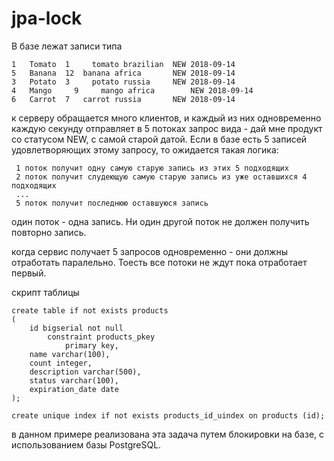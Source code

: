 # jpa-lock

В базе лежат записи типа
```
1	Tomato	1	  tomato brazilian	NEW	2018-09-14
5	Banana	12	banana africa	    NEW	2018-09-14
3	Potato	3	  potato russia	    NEW	2018-09-14
4	Mango	  9  	mango africa	    NEW	2018-09-14
6	Carrot	7 	carrot russia	    NEW	2018-09-14
```

к серверу обращается много клиентов, и каждый из них одновременно каждую секунду отправляет в 5 потоках запрос вида - дай мне продукт 
со статусом NEW, с самой старой датой. Если в базе есть 5 записей удовлетворяющих этому запросу, то ожидается такая логика:

```
 1 поток получит одну самую старую запись из этих 5 подходящих
 2 поток получит слудеющую самую старую запись из уже оставшихся 4 подходящих
 ...
 5 поток получит последнюю оставшуюся запись
 ```

один поток - одна запись. Ни один другой поток не должен получить повторно запись.

когда сервис получает 5 запросов одновременно - они должны отработать паралельно. Тоесть все потоки не ждут пока отработает первый.


скрипт таблицы
```
create table if not exists products
(
	id bigserial not null
		constraint products_pkey
			primary key,
	name varchar(100),
	count integer,
	description varchar(500),
	status varchar(100),
	expiration_date date
);

create unique index if not exists products_id_uindex on products (id);
```

в данном примере реализована эта задача путем блокировки на базе, с использованием базы  PostgreSQL. 
